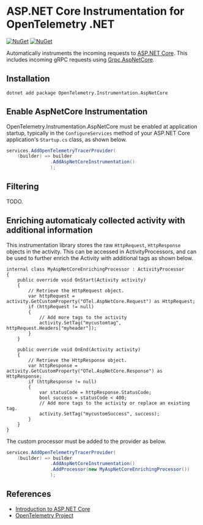 # ASP.NET Core Instrumentation for OpenTelemetry .NET

[![NuGet](https://img.shields.io/nuget/v/OpenTelemetry.Instrumentation.AspNetCore.svg)](https://www.nuget.org/packages/OpenTelemetry.Instrumentation.AspNetCore)
[![NuGet](https://img.shields.io/nuget/dt/OpenTelemetry.Instrumentation.AspNetCore.svg)](https://www.nuget.org/packages/OpenTelemetry.Instrumentation.AspNetCore)

Automatically instruments the incoming requests to [ASP.NET
Core](https://docs.microsoft.com/en-us/aspnet/core).
This includes incoming gRPC requests using
[Grpc.AspNetCore](https://www.nuget.org/packages/Grpc.AspNetCore).

## Installation

```shell
dotnet add package OpenTelemetry.Instrumentation.AspNetCore
```

## Enable AspNetCore Instrumentation

OpenTelemetry.Instrumentation.AspNetCore must be enabled at application
startup, typically in the `ConfigureServices` method of your ASP.NET Core 
application's `Startup.cs` class, as shown below.

```csharp
services.AddOpenTelemetryTracerProvider(
    (builder) => builder
                .AddAspNetCoreInstrumentation()
                );
```

## Filtering

TODO.

## Enriching automaticaly collected activity with additional information

This instrumentation library stores the raw `HttpRequest`, `HttpResponse`
objects in the activity. This can be accessed in ActivityProcessors, and 
can be used to further enrich the Activity with additional tags as shown
below.

```
internal class MyAspNetCoreEnrichingProcessor : ActivityProcessor
{
    public override void OnStart(Activity activity)
    {
        // Retrieve the HttpRequest object.
        var httpRequest = activity.GetCustomProperty("OTel.AspNetCore.Request") as HttpRequest;
        if (httpRequest != null)
        {
            // Add more tags to the activity
            activity.SetTag("mycustomtag", httpRequest.Headers["myheader"]);
        }
    }

    public override void OnEnd(Activity activity)
    {
        // Retrieve the HttpResponse object.
        var httpResponse = activity.GetCustomProperty("OTel.AspNetCore.Response") as HttpResponse;
        if (httpResponse != null)
        {
            var statusCode = httpResponse.StatusCode;
            bool success = statusCode < 400;
            // Add more tags to the activity or replace an existing tag.
            activity.SetTag("mycustomSuccess", success);
        }
    }
}
```

The custom processor must be added to the provider as below.

```csharp
services.AddOpenTelemetryTracerProvider(
    (builder) => builder
                .AddAspNetCoreInstrumentation()
                .AddProcessor(new MyAspNetCoreEnrichingProcessor())
                );
```

## References

* [Introduction to ASP.NET
  Core](https://docs.microsoft.com/aspnet/core/introduction-to-aspnet-core)
* [OpenTelemetry Project](https://opentelemetry.io/)
